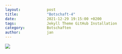 ```yaml
---
layout:            post
title:             "Botschaft-4"
date:              2021-12-29 19:15:00 +0200
tags:              Jekyll Theme GitHub Installation
category:          Botschaften
author:            jan
---
```


![](//www.youtube.com/watch?v=8auRE7yqh_A)
